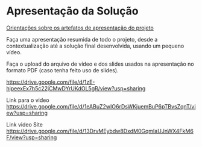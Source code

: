 # Apresentação da Solução

<a href="../docs/10-Apresentação do Projeto.md"> Orientações sobre os artefatos de apresentação do projeto</a>

Faça uma apresentação resumida de todo o projeto, desde a contextualização até a solução final desenvolvida, usando um pequeno vídeo.

Faça o upload do arquivo de vídeo e dos slides usados na apresentação no formato PDF (caso tenha feito uso de slides).

https://drive.google.com/file/d/1zE-hjpeexEx7h5c22jCMwDYrUKdOL5gR/view?usp=sharing

Link para o video
https://drive.google.com/file/d/1eABuZ2wIO6rDsWKjuemBuP6pTBvsZqnT/view?usp=sharing

Link video Site
https://drive.google.com/file/d/13DrvMEybdw8DxdM0GqmIaUJnWX4FkM6F/view?usp=sharing
